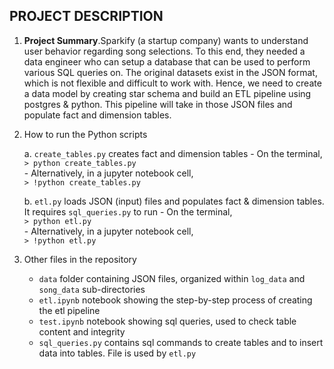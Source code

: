 ## PROJECT DESCRIPTION

1. **Project Summary**.Sparkify (a startup company) wants to understand user behavior regarding song selections. To this end, they needed a data engineer who can setup a database that can be used to perform various SQL queries on. The original datasets exist in the JSON format, which is not flexible and difficult to work with. Hence, we need to create a data model by creating star schema and build an ETL pipeline using postgres & python. This pipeline will take in those JSON files and populate fact and dimension tables. 

2. How to run the Python scripts
  
    a. `create_tables.py` creates fact and dimension tables
       - On the terminal,  
         `> python create_tables.py`  
       - Alternatively, in a jupyter notebook cell,  
         `> !python create_tables.py`  
      
        
    b. `etl.py` loads JSON (input) files and populates fact & dimension tables. It requires `sql_queries.py` to run
       - On the terminal,  
         `> python etl.py`  
       - Alternatively, in a jupyter notebook cell,  
         `> !python etl.py`  
      
      
3. Other files in the repository
   - `data`           folder containing JSON files, organized within `log_data` and `song_data` sub-directories
   - `etl.ipynb`      notebook showing the step-by-step process of creating the etl pipeline
   - `test.ipynb`     notebook showing sql queries, used to check table content and integrity
   - `sql_queries.py` contains sql commands to create tables and to insert data into tables. File is used by `etl.py` 
   

